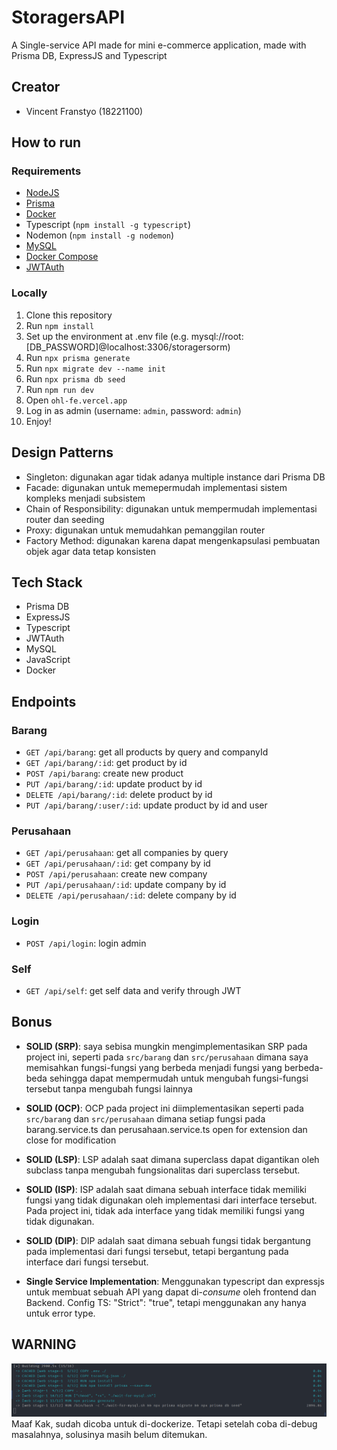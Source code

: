 # StoragersAPI
A Single-service API made for mini e-commerce application, made with Prisma DB, ExpressJS and Typescript

## Creator
- Vincent Franstyo (18221100)

## How to run

### Requirements
- [NodeJS](https://nodejs.org/en/download/)
- [Prisma](https://www.prisma.io/docs/getting-started/setup-prisma/start-from-scratch-sql-typescript-postgres)
- [Docker](https://docs.docker.com/get-docker/)
- Typescript (`npm install -g typescript`)
- Nodemon (`npm install -g nodemon`)
- [MySQL](https://dev.mysql.com/downloads/installer/)
- [Docker Compose](https://docs.docker.com/compose/install/)
- [JWTAuth](https://jwt.io/)

### Locally
1. Clone this repository
2. Run `npm install`
3. Set up the environment at .env file (e.g. mysql://root:[DB_PASSWORD]@localhost:3306/storagersorm)
4. Run `npx prisma generate`
5. Run `npx migrate dev --name init`
6. Run `npx prisma db seed`
7. Run `npm run dev`
8. Open `ohl-fe.vercel.app`
9. Log in as admin (username: `admin`, password: `admin`)
10. Enjoy!

## Design Patterns
- Singleton: digunakan agar tidak adanya multiple instance dari Prisma DB
- Facade: digunakan untuk memepermudah implementasi sistem kompleks menjadi subsistem
- Chain of Responsibility: digunakan untuk mempermudah implementasi router dan seeding
- Proxy: digunakan untuk memudahkan pemanggilan router
- Factory Method: digunakan karena dapat mengenkapsulasi pembuatan objek agar data tetap konsisten

## Tech Stack
- Prisma DB
- ExpressJS
- Typescript
- JWTAuth
- MySQL
- JavaScript
- Docker

## Endpoints
### Barang
- `GET /api/barang`: get all products by query and companyId
- `GET /api/barang/:id`: get product by id
- `POST /api/barang`: create new product
- `PUT /api/barang/:id`: update product by id
- `DELETE /api/barang/:id`: delete product by id
- `PUT /api/barang/:user/:id`: update product by id and user

### Perusahaan
- `GET /api/perusahaan`: get all companies by query
- `GET /api/perusahaan/:id`: get company by id
- `POST /api/perusahaan`: create new company
- `PUT /api/perusahaan/:id`: update company by id
- `DELETE /api/perusahaan/:id`: delete company by id

### Login
- `POST /api/login`: login admin

### Self
- `GET /api/self`: get self data and verify through JWT

## Bonus
- **SOLID (SRP)**: saya sebisa mungkin mengimplementasikan SRP pada project ini, seperti pada `src/barang` dan `src/perusahaan` dimana saya memisahkan fungsi-fungsi yang berbeda menjadi fungsi yang berbeda-beda sehingga dapat mempermudah untuk mengubah fungsi-fungsi tersebut tanpa mengubah fungsi lainnya
- **SOLID (OCP)**: OCP pada project ini diimplementasikan seperti pada `src/barang` dan `src/perusahaan` dimana setiap fungsi pada barang.service.ts dan perusahaan.service.ts open for extension dan close for modification
- **SOLID (LSP)**: LSP adalah saat dimana superclass dapat digantikan oleh subclass tanpa mengubah fungsionalitas dari superclass tersebut.
- **SOLID (ISP)**: ISP adalah saat dimana sebuah interface tidak memiliki fungsi yang tidak digunakan oleh implementasi dari interface tersebut. Pada project ini, tidak ada interface yang tidak memiliki fungsi yang tidak digunakan.
- **SOLID (DIP)**: DIP adalah saat dimana sebuah fungsi tidak bergantung pada implementasi dari fungsi tersebut, tetapi bergantung pada interface dari fungsi tersebut.

- **Single Service Implementation**: Menggunakan typescript dan expressjs untuk membuat sebuah API yang dapat di-_consume_ oleh frontend dan Backend. Config TS: "Strict": "true", tetapi menggunakan any hanya untuk error type.

## WARNING
![img.png](img.png)
Maaf Kak, sudah dicoba untuk di-dockerize. Tetapi setelah coba di-debug masalahnya, solusinya masih belum ditemukan.

